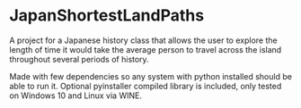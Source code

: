 # JapanShortestLandPaths
A project for a Japanese history class that allows the user to explore the length of time it would take the average 
person to travel across the island throughout several periods of history.

Made with few dependencies so any system with python installed should be able to run it. Optional pyinstaller compiled library is included, only tested 
on Windows 10 and Linux via WINE. 
